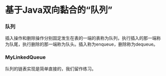 # 基于Java双向黏合的“队列”

### 队列

插入操作和删除操作分别固定发生在表的一端的表称为队列，执行插入的那一端称为队尾，执行删除的那一端称为队头。插入称为enqueue，删除称为dequeue。

### MyLinkedQueue

队列的链表实现是简单直接的，我们留作练习。
